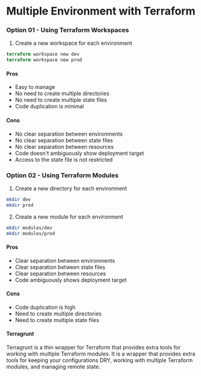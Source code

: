 # Multiple Environment with Terraform

### Option 01 - Using Terraform Workspaces

1. Create a new workspace for each environment

```terraform
terraform workspace new dev
terraform workspace new prod
```

#### Pros 

- Easy to manage
- No need to create multiple directories
- No need to create multiple state files
- Code duplication is minimal

#### Cons

- No clear separation between environments
- No clear separation between state files
- No clear separation between resources
- Code doesn't ambiguously show deployment target
- Access to the state file is not restricted

### Option 02 - Using Terraform Modules

1. Create a new directory for each environment

```bash
mkdir dev
mkdir prod
```

2. Create a new module for each environment

```bash
mkdir modules/dev
mkdir modules/prod
```

#### Pros

- Clear separation between environments
- Clear separation between state files
- Clear separation between resources
- Code ambiguously shows deployment target

#### Cons

- Code duplication is high
- Need to create multiple directories
- Need to create multiple state files

#### Terragrunt

Terragrunt is a thin wrapper for Terraform that provides extra tools for working with multiple Terraform modules. It is a wrapper that provides extra tools for keeping your configurations DRY, working with multiple Terraform modules, and managing remote state.